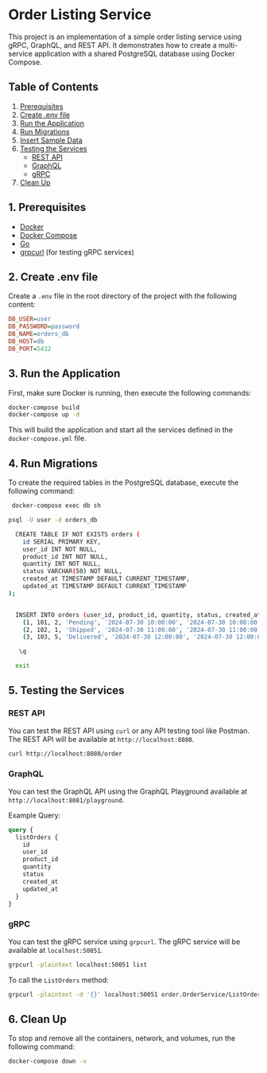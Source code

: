 
# Order Listing Service

This project is an implementation of a simple order listing service using gRPC, GraphQL, and REST API. It demonstrates how to create a multi-service application with a shared PostgreSQL database using Docker Compose.

## Table of Contents

1. [Prerequisites](#prerequisites)
2. [Create .env file](#create-env-file)
3. [Run the Application](#run-the-application)
4. [Run Migrations](#run-migrations)
5. [Insert Sample Data](#insert-sample-data)
6. [Testing the Services](#testing-the-services)
   - [REST API](#rest-api)
   - [GraphQL](#graphql)
   - [gRPC](#grpc)
7. [Clean Up](#clean-up)

## 1. Prerequisites

- [Docker](https://www.docker.com/get-started)
- [Docker Compose](https://docs.docker.com/compose/install/)
- [Go](https://golang.org/doc/install)
- [grpcurl](https://github.com/fullstorydev/grpcurl#installation) (for testing gRPC services)

## 2. Create .env file

Create a `.env` file in the root directory of the project with the following content:

```ini
DB_USER=user
DB_PASSWORD=password
DB_NAME=orders_db
DB_HOST=db
DB_PORT=5432
```

## 3. Run the Application

First, make sure Docker is running, then execute the following commands:

```bash
docker-compose build
docker-compose up -d
```

This will build the application and start all the services defined in the `docker-compose.yml` file.

## 4. Run Migrations

To create the required tables in the PostgreSQL database, execute the following command:

```bash
 docker-compose exec db sh 
```

```bash
psql -U user -d orders_db
```

```bash
  CREATE TABLE IF NOT EXISTS orders (
    id SERIAL PRIMARY KEY,
    user_id INT NOT NULL,
    product_id INT NOT NULL,
    quantity INT NOT NULL,
    status VARCHAR(50) NOT NULL,
    created_at TIMESTAMP DEFAULT CURRENT_TIMESTAMP,
    updated_at TIMESTAMP DEFAULT CURRENT_TIMESTAMP
);


  INSERT INTO orders (user_id, product_id, quantity, status, created_at, updated_at) VALUES
    (1, 101, 2, 'Pending', '2024-07-30 10:00:00', '2024-07-30 10:00:00'),
    (2, 102, 1, 'Shipped', '2024-07-30 11:00:00', '2024-07-30 11:00:00'),
    (3, 103, 5, 'Delivered', '2024-07-30 12:00:00', '2024-07-30 12:00:00');
```
```bash
   \q
```

```bash
  exit
```

## 5. Testing the Services

### REST API

You can test the REST API using `curl` or any API testing tool like Postman. The REST API will be available at `http://localhost:8080`.

```bash
curl http://localhost:8080/order
```

### GraphQL

You can test the GraphQL API using the GraphQL Playground available at `http://localhost:8081/playground`.

Example Query:

```graphql
query {
  listOrders {
    id
    user_id
    product_id
    quantity
    status
    created_at
    updated_at
  }
}
```

### gRPC

You can test the gRPC service using `grpcurl`. The gRPC service will be available at `localhost:50051`.

```bash
grpcurl -plaintext localhost:50051 list
```

To call the `ListOrders` method:

```bash
grpcurl -plaintext -d '{}' localhost:50051 order.OrderService/ListOrders
```

## 6. Clean Up

To stop and remove all the containers, network, and volumes, run the following command:

```bash
docker-compose down -v
```


